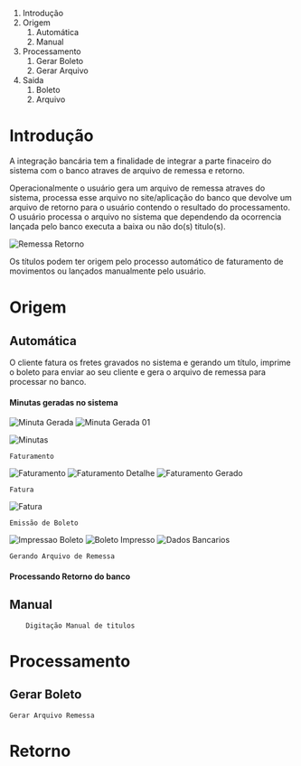 <!-- TITLE: Integração Bancária -->
<!-- SUBTITLE: Integração Bancária a Pagar -->

1. Introdução
1. Origem
	1. Automática
	2. Manual
2. Processamento
	1. Gerar Boleto
	2. Gerar Arquivo
3. Saida
	1. Boleto
	2. Arquivo
# Introdução
A integração bancária tem a finalidade de integrar a parte finaceiro do sistema com o banco atraves de arquivo de remessa e retorno.

Operacionalmente o usuário gera um arquivo de remessa atraves do sistema, processa esse arquivo no site/aplicação do banco que devolve um arquivo de retorno para o usuário contendo o resultado do processamento. O usuário processa o arquivo no sistema que dependendo da ocorrencia lançada pelo banco executa a baixa ou não do(s) titulo(s).

![Remessa Retorno](/uploads/remessa-retorno.png "Remessa Retorno")

Os títulos podem ter origem pelo processo automático de faturamento de movimentos ou lançados manualmente pelo usuário.

# Origem
## Automática
O cliente fatura os fretes gravados no sistema e gerando um título, imprime o boleto para enviar ao seu cliente e gera o arquivo de remessa para processar no banco.

#### Minutas geradas no sistema

![Minuta Gerada](/uploads/minuta-gerada.jpg "Minuta Gerada") ![Minuta Gerada 01](/uploads/minuta-gerada-01.jpg "Minuta Gerada 01")

![Minutas](/uploads/minutas.jpg "Minutas")

	Faturamento
![Faturamento](/uploads/faturamento.jpg "Faturamento")
![Faturamento Detalhe](/uploads/faturamento-detalhe.jpg "Faturamento Detalhe")
![Faturamento Gerado](/uploads/faturamento-gerado.jpg "Faturamento Gerado")

	Fatura
![Fatura](/uploads/fatura.jpg "Fatura")

	Emissão de Boleto
	
![Impressao Boleto](/uploads/impressao-boleto.jpg "Impressao Boleto")
![Boleto Impresso](/uploads/boleto-impresso.jpg "Boleto Impresso")
![Dados Bancarios](/uploads/dados-bancarios.jpg "Dados Bancarios")

	Gerando Arquivo de Remessa


#### Processando Retorno do banco

## Manual
		Digitação Manual de titulos

# Processamento

## Gerar Boleto

	Gerar Arquivo Remessa
	
# Retorno
